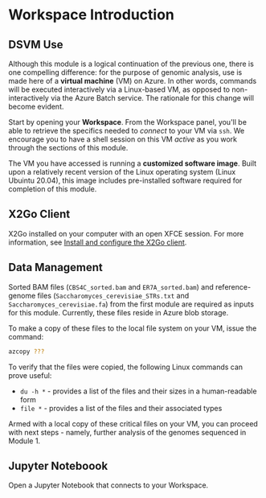 # Workspace Introduction

## DSVM Use 

Although this module is a logical continuation of the previous one, there is one compelling difference: for the purpose of genomic analysis, use is made here of a **virtual machine** (VM) on Azure. In other words, commands will be executed interactively via a Linux-based VM, as opposed to non-interactively via the Azure Batch service. The rationale for this change will become evident.

<!--- has it become eviudent? --->

Start by opening your **Workspace**. From the Workspace panel, you'll be able to retrieve the specifics needed to _connect_ to your VM via `ssh`. We encourage you to have a shell session on this VM _active_ as you work through the sections of this module. 

The VM you have accessed is running a **customized software image**. Built upon a relatively recent version of the Linux operating system (Linux Ubuintu 20.04), this image includes pre-installed software required for completion of this module. 

<!--- check O/S version --->

## X2Go Client 

X2Go installed on your computer with an open XFCE session. For more information, see [Install and configure the X2Go client](https://learn.microsoft.com/en-us/azure/machine-learning/data-science-virtual-machine/dsvm-ubuntu-intro#x2go). 

## Data Management 

Sorted BAM files (`CBS4C_sorted.bam` and `ER7A_sorted.bam`) and reference-genome files (`Saccharomyces_cerevisiae_STRs.txt` and `Saccharomyces_cerevisiae.fa`) from the first module are required as inputs for this module. Currently, these files reside in Azure blob storage. 

To make a copy of these files to the local file system on your VM, issue the command:

```bash
azcopy ???
```

To verify that the files were copied, the following Linux commands can prove useful:

- `du -h *` - provides a list of the files and their sizes in a human-readable form
- `file *` - provides a list of the files and their associated types 

<!--- include reference outputs for above commands? --->

Armed with a local copy of these critical files on your VM, you can proceed with next steps - namely, further analysis of the genomes sequenced in Module 1. 

## Jupyter Noteboook 

Open a Jupyter Notebook that connects to your Workspace. 

<!--- need to detail this!!! --->